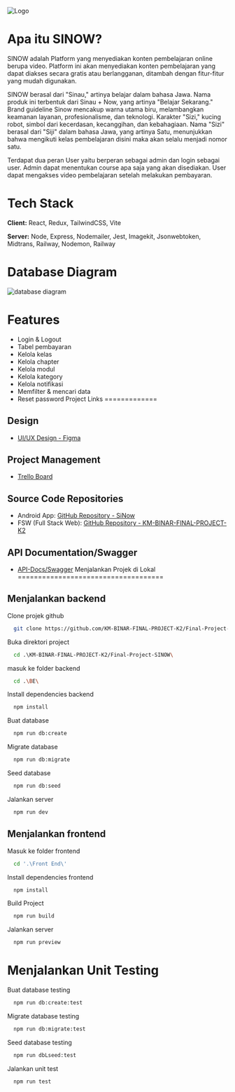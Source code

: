 
![Logo](https://ik.imagekit.io/96gmelvyq/sinow_logo_fsw.svg?updatedAt=1704019334801)


Apa itu SINOW?
==============

SINOW adalah Platform yang menyediakan konten
pembelajaran online berupa video. Platform ini akan
menyediakan konten pembelajaran yang dapat diakses
secara gratis atau berlangganan, ditambah dengan fitur-fitur yang mudah digunakan.

SINOW berasal dari "Sinau," artinya belajar dalam bahasa Jawa. Nama produk ini terbentuk dari Sinau + Now, yang artinya "Belajar Sekarang." Brand guideline Sinow mencakup warna utama biru, melambangkan keamanan layanan, profesionalisme, dan teknologi. Karakter "Sizi," kucing robot, simbol dari kecerdasan, kecanggihan, dan kebahagiaan. Nama "Sizi" berasal dari "Siji" dalam bahasa Jawa, yang artinya Satu, menunjukkan bahwa mengikuti kelas pembelajaran disini maka akan selalu menjadi nomor satu.

Terdapat dua peran User yaitu berperan sebagai admin dan login sebagai user. Admin dapat menentukan
course apa saja yang akan disediakan. User dapat
mengakses video pembelajaran setelah melakukan
pembayaran.






Tech Stack
==========

**Client:** React, Redux, TailwindCSS, Vite

**Server:** Node, Express, Nodemailer, Jest, Imagekit, Jsonwebtoken, Midtrans, Railway, Nodemon, Railway 


Database Diagram
================

![database diagram](https://ik.imagekit.io/96gmelvyq/binar%20-%20final%20project_aqoXF3ksk.svg?updatedAt=1704016354815)

Features
========

- Login & Logout
- Tabel pembayaran
- Kelola kelas
- Kelola chapter
- Kelola modul
- Kelola kategory
- Kelola notifikasi
- Memfilter & mencari data
- Reset password
Project Links
=============

Design
------

*   [UI/UX Design - Figma](https://www.figma.com/file/30q0s9eenpfof4eoLlxLJI/SINOW?type=design&node-id=0%3A1&mode=design&t=ywr7k0gJFZfqPhc6-1)

Project Management
------------------

*   [Trello Board](https://trello.com/b/dm7s6SKM/final-project-c7)

Source Code Repositories
------------------------

*   Android App: [GitHub Repository - SiNow](https://github.com/Budiart18/SiNow)
*   FSW (Full Stack Web): [GitHub Repository - KM-BINAR-FINAL-PROJECT-K2](https://github.com/KM-BINAR-FINAL-PROJECT-K2)

API Documentation/Swagger
-------------------------
*   [API-Docs/Swagger](https://sinow-production.up.railway.app/api-docs)
Menjalankan Projek di Lokal
====================================

Menjalankan backend
-------------------

Clone projek github

```bash
  git clone https://github.com/KM-BINAR-FINAL-PROJECT-K2/Final-Project-SINOW.git
```

Buka direktori project

```bash
  cd .\KM-BINAR-FINAL-PROJECT-K2/Final-Project-SINOW\
```

masuk ke folder backend
```bash
  cd .\BE\
```

Install dependencies backend

```bash
  npm install
```

Buat database

```bash
  npm run db:create
```

Migrate database

```bash
  npm run db:migrate
```

Seed database

```bash
  npm run db:seed
```

Jalankan server

```bash
  npm run dev
```

Menjalankan frontend
--------------------

Masuk ke folder frontend

```bash
  cd '.\Front End\'
```

Install dependencies frontend

```bash
  npm install
```

Build Project
```bash
  npm run build
```

Jalankan server

```bash
  npm run preview
```



Menjalankan Unit  Testing
=========================

Buat database testing

```bash
  npm run db:create:test
```

Migrate database testing
```bash
  npm run db:migrate:test
```

Seed database testing
```bash
  npm run dbLseed:test
```

Jalankan unit test
```bash
  npm run test
```

